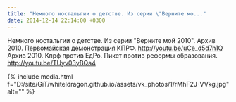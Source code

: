 ```yaml
---
title: "Немного ностальгии о детстве. Из серии \"Верните мо..."
date: 2014-12-14 22:14:00 +0300
---
```


Немного ностальгии о детстве. Из серии "Верните мой 2010".
Архив 2010. Первомайская демонстрация КПРФ. http://youtu.be/uCe_d5d7n1Q
Архив 2010. Кпрф против ЕдРо. Пикет против реформы образования. http://youtu.be/TUyv03yBQa4

{% include media.html f="D:/site/GiT/whiteldragon.github.io/assets/vk_photos/1/rMhF2J-VVkg.jpg" alt="" %}
